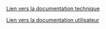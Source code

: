 
[Lien vers la documentation technique](https://rawgit.com/Routhred/Documentation_compteur_fruits/main/developpeur/index.html)


[Lien vers la documentation utilisateur](./utilisateur/Documentation_utilisateur.md)
